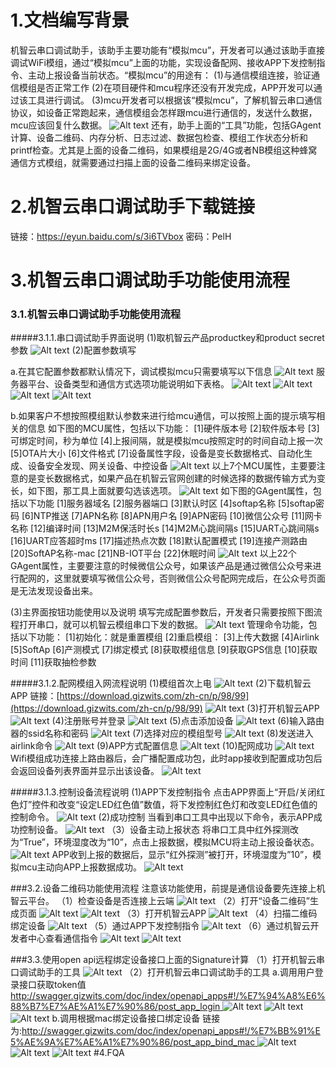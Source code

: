 # 1.文档编写背景

 机智云串口调试助手，该助手主要功能有“模拟mcu”，开发者可以通过该助手直接调试WiFi模组，通过“模拟mcu”上面的功能，实现设备配网、接收APP下发控制指令、主动上报设备当前状态。“模拟mcu”的用途有：
(1)与通信模组连接，验证通信模组是否正常工作
(2)在项目硬件和mcu程序还没有开发完成，APP开发可以通过该工具进行调试。
(3)mcu开发者可以根据该“模拟mcu”，了解机智云串口通信协议，如设备正常跑起来，通信模组会怎样跟mcu进行通信的，发送什么数据，mcu应该回复什么数据。
![Alt text](/assets/zh-cn/deviceDev/gagent_debugger_png/png1.png)
还有，助手上面的“工具”功能，包括GAgent计算、设备二维码、内存分析、日志过滤、数据包检查、模组工作状态分析和printf检查。尤其是上面的设备二维码，如果模组是2G/4G或者NB模组这种蜂窝通信方式模组，就需要通过扫描上面的设备二维码来绑定设备。

# 2.机智云串口调试助手下载链接

链接：https://eyun.baidu.com/s/3i6TVbox 密码：PelH

# 3.机智云串口调试助手功能使用流程

### 3.1.机智云串口调试助手功能使用流程

#####3.1.1.串口调试助手界面说明
(1)取机智云产品productkey和product secret参数
![Alt text](/assets/zh-cn/deviceDev/gagent_debugger_png/png2.png)
(2)配置参数填写

a.在其它配置参数都默认情况下，调试模拟mcu只需要填写以下信息
![Alt text](/assets/zh-cn/deviceDev/gagent_debugger_png/png3.png)
服务器平台、设备类型和通信方式选项功能说明如下表格。
![Alt text](/assets/zh-cn/deviceDev/gagent_debugger_png/png41.png)
![Alt text](/assets/zh-cn/deviceDev/gagent_debugger_png/png4.png)
![Alt text](/assets/zh-cn/deviceDev/gagent_debugger_png/png5.png)
![Alt text](/assets/zh-cn/deviceDev/gagent_debugger_png/png6.png)

 b.如果客户不想按照模组默认参数来进行给mcu通信，可以按照上面的提示填写相关的信息
如下图的MCU属性，包括以下功能：
[1]硬件版本号
[2]软件版本号
[3]可绑定时间，秒为单位
[4]上报间隔，就是模拟mcu按照定时的时间自动上报一次
[5]OTA片大小
[6]文件格式
[7]设备属性字段，设备是变长数据格式、自动化生成、设备安全发现、网关设备、中控设备
![Alt text](/assets/zh-cn/deviceDev/gagent_debugger_png/png7.png)
以上7个MCU属性，主要要注意的是变长数据格式，如果产品在机智云官网创建的时候选择的数据传输方式为变长，如下图，那工具上面就要勾选该选项。
![Alt text](/assets/zh-cn/deviceDev/gagent_debugger_png/png8.png)
如下图的GAgent属性，包括以下功能
[1]服务器域名
[2]服务器端口
[3]默认时区
[4]softap名称
[5]softap密码
[6]NTP推送
[7]APN名称
[8]APN用户名
[9]APN密码
[10]微信公众号
[11]网卡名称
[12]编译时间
[13]M2M保活时长s
[14]M2M心跳间隔s
[15]UART心跳间隔s
[16]UART应答超时ms
[17]描述热点次数
[18]默认配置模式
[19]连接产测路由
[20]SoftAP名称-mac
[21]NB-IOT平台
[22]休眠时间
![Alt text](/assets/zh-cn/deviceDev/gagent_debugger_png/png9.png)
以上22个GAgent属性，主要要注意的时候微信公众号，如果该产品是通过微信公众号来进行配网的，这里就要填写微信公众号，否则微信公众号配网完成后，在公众号页面是无法发现设备出来。

(3)主界面按钮功能使用以及说明
填写完成配置参数后，开发者只需要按照下图流程打开串口，就可以机智云模组串口下发的数据。
![Alt text](/assets/zh-cn/deviceDev/gagent_debugger_png/png10.png)
管理命令功能，包括以下功能：
[1]初始化：就是重置模组
[2]重启模组：
[3]上传大数据
[4]Airlink
[5]SoftAp
[6]产测模式
[7]绑定模式
[8]获取模组信息
[9]获取GPS信息
[10]获取时间
[11]获取抽检参数

#####3.1.2.配网模组入网流程说明
(1)模组首次上电
![Alt text](/assets/zh-cn/deviceDev/gagent_debugger_png/png11.png)
(2)下载机智云APP
链接：[https://download.gizwits.com/zh-cn/p/98/99](https://download.gizwits.com/zh-cn/p/98/99)
![Alt text](/assets/zh-cn/deviceDev/gagent_debugger_png/png12.png)
(3)打开机智云APP
![Alt text](/assets/zh-cn/deviceDev/gagent_debugger_png/png13.png)
(4)注册账号并登录
![Alt text](/assets/zh-cn/deviceDev/gagent_debugger_png/图14.png)
(5)点击添加设备
![Alt text](/assets/zh-cn/deviceDev/gagent_debugger_png/png15.png)
(6)输入路由器的ssid名称和密码
![Alt text](/assets/zh-cn/deviceDev/gagent_debugger_png/png16.png)
(7)选择对应的模组型号
![Alt text](/assets/zh-cn/deviceDev/gagent_debugger_png/png17.png)
(8)发送进入airlink命令
![Alt text](/assets/zh-cn/deviceDev/gagent_debugger_png/png18.png)
(9)APP方式配置信息
![Alt text](/assets/zh-cn/deviceDev/gagent_debugger_png/png19.png)
(10)配网成功
![Alt text](/assets/zh-cn/deviceDev/gagent_debugger_png/png20.png)
Wifi模组成功连接上路由器后，会广播配置成功包，此时app接收到配置成功包后会返回设备列表界面并显示出该设备。
![Alt text](/assets/zh-cn/deviceDev/gagent_debugger_png/png21.png)

#####3.1.3.控制设备流程说明
(1)APP下发控制指令
     点击APP界面上“开启/关闭红色灯”控件和改变“设定LED红色值”数值，将下发控制红色灯和改变LED红色值的控制命令。
![Alt text](/assets/zh-cn/deviceDev/gagent_debugger_png/png22.png)
(2)成功控制
当看到串口工具中出现以下命令，表示APP成功控制设备。
![Alt text](/assets/zh-cn/deviceDev/gagent_debugger_png/png23.png)
（3）设备主动上报状态
将串口工具中红外探测改为“True”，环境湿度改为“10”，点击上报数据，模拟MCU将主动上报设备状态。
![Alt text](/assets/zh-cn/deviceDev/gagent_debugger_png/png24.png)
APP收到上报的数据后，显示“红外探测”被打开，环境湿度为”10”，模拟mcu主动向APP上报数据成功。
![Alt text](/assets/zh-cn/deviceDev/gagent_debugger_png/png25.png)

###3.2.设备二维码功能使用流程
注意该功能使用，前提是通信设备要先连接上机智云平台。
（1）检查设备是否连接上云端
![Alt text](/assets/zh-cn/deviceDev/gagent_debugger_png/png26.png)
（2）打开“设备二维码”生成页面
![Alt text](/assets/zh-cn/deviceDev/gagent_debugger_png/png27.png)
![Alt text](/assets/zh-cn/deviceDev/gagent_debugger_png/png28.png)
（3）打开机智云APP
![Alt text](/assets/zh-cn/deviceDev/gagent_debugger_png/png29.png)
（4）扫描二维码绑定设备
![Alt text](/assets/zh-cn/deviceDev/gagent_debugger_png/png30.png)
（5）通过APP下发控制指令
![Alt text](/assets/zh-cn/deviceDev/gagent_debugger_png/png31.png)
（6）通过机智云开发者中心查看通信指令
![Alt text](/assets/zh-cn/deviceDev/gagent_debugger_png/png32.png)
![Alt text](/assets/zh-cn/deviceDev/gagent_debugger_png/png33.png)

###3.3.使用open api远程绑定设备接口上面的Signature计算
（1）打开机智云串口调试助手的工具
![Alt text](/assets/zh-cn/deviceDev/gagent_debugger_png/png34.png)
（2）打开机智云串口调试助手的工具
a.调用用户登录接口获取token值
[http://swagger.gizwits.com/doc/index/openapi_apps#!/%E7%94%A8%E6%88%B7%E7%AE%A1%E7%90%86/post_app_login
](http://swagger.gizwits.com/doc/index/openapi_apps#!/%E7%94%A8%E6%88%B7%E7%AE%A1%E7%90%86/post_app_login)
![Alt text](/assets/zh-cn/deviceDev/gagent_debugger_png/png35.png)
![Alt text](/assets/zh-cn/deviceDev/gagent_debugger_png/png36.png)
![Alt text](/assets/zh-cn/deviceDev/gagent_debugger_png/png37.png)
b.调用根据mac绑定设备接口绑定设备
链接为:[http://swagger.gizwits.com/doc/index/openapi_apps#!/%E7%BB%91%E5%AE%9A%E7%AE%A1%E7%90%86/post_app_bind_mac
](http://swagger.gizwits.com/doc/index/openapi_apps#!/%E7%BB%91%E5%AE%9A%E7%AE%A1%E7%90%86/post_app_bind_mac)
![Alt text](/assets/zh-cn/deviceDev/gagent_debugger_png/png38.png)
![Alt text](/assets/zh-cn/deviceDev/gagent_debugger_png/png39.png)
![Alt text](/assets/zh-cn/deviceDev/gagent_debugger_png/png40.png)
#4.FQA
